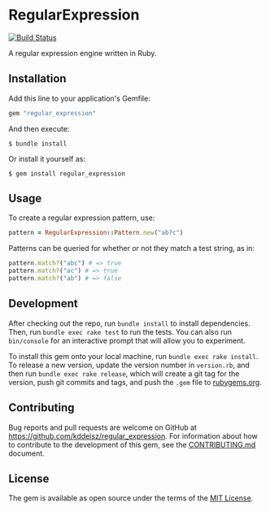# RegularExpression

[![Build Status](https://github.com/kddeisz/regular_expression/workflows/Main/badge.svg)](https://github.com/kddeisz/regular_expression/actions)

A regular expression engine written in Ruby.

## Installation

Add this line to your application's Gemfile:

```ruby
gem "regular_expression"
```

And then execute:

    $ bundle install

Or install it yourself as:

    $ gem install regular_expression

## Usage

To create a regular expression pattern, use:

```ruby
pattern = RegularExpression::Pattern.new("ab?c")
```

Patterns can be queried for whether or not they match a test string, as in:

```ruby
pattern.match?("abc") # => true
pattern.match?("ac") # => true
pattern.match?("ab") # => false
```

## Development

After checking out the repo, run `bundle install` to install dependencies. Then, run `bundle exec rake test` to run the tests. You can also run `bin/console` for an interactive prompt that will allow you to experiment.

To install this gem onto your local machine, run `bundle exec rake install`. To release a new version, update the version number in `version.rb`, and then run `bundle exec rake release`, which will create a git tag for the version, push git commits and tags, and push the `.gem` file to [rubygems.org](https://rubygems.org).

## Contributing

Bug reports and pull requests are welcome on GitHub at https://github.com/kddeisz/regular_expression. For information about how to contribute to the development of this gem, see the [CONTRIBUTING.md](CONTRIBUTING.md) document.

## License

The gem is available as open source under the terms of the [MIT License](https://opensource.org/licenses/MIT).
